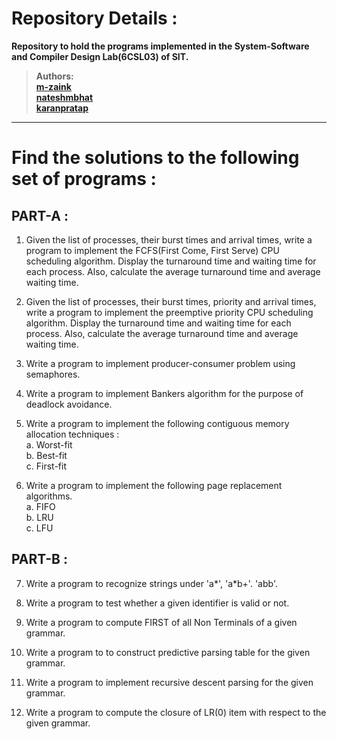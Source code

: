 # Repository Details :
**Repository to hold the programs implemented in the System-Software and Compiler Design Lab(6CSL03) of SIT.**  
>**Authors:**  
>**[m-zaink](github.com/m-zaink)**  
>**[nateshmbhat](github.com/nateshmbhat)**  
>**[karanpratap](github.com/karanpratap)**
---
# Find the solutions to the following set of programs :

## PART-A : 
1. Given the list of processes, their burst times and arrival times, write a program to implement the FCFS(First Come, First Serve)
CPU scheduling algorithm. Display the turnaround time and waiting time for each process. Also, calculate the average turnaround time
and average waiting time.  

2. Given the list of processes, their burst times, priority and arrival times, write a program to implement the preemptive priority
CPU scheduling algorithm. Display the turnaround time and waiting time for each process. Also, calculate the average turnaround time
and average waiting time.  

3. Write a program to implement producer-consumer problem using semaphores.  

4. Write a program to implement Bankers algorithm for the purpose of deadlock avoidance.  

5. Write a program to implement the following contiguous memory allocation techniques :  
    a. Worst-fit  
    b. Best-fit  
    c. First-fit   

6. Write a program to implement the following page replacement algorithms.  
    a. FIFO  
    b. LRU  
    c. LFU  

## PART-B :  

7. Write a program to recognize strings under 'a*', 'a*b+'. 'abb'.  

8. Write a program to test whether a given identifier is valid or not.  

9. Write a program to compute FIRST of all Non Terminals of a given grammar.  

10. Write a program to to construct predictive parsing table for the given grammar.  

11. Write a program to implement recursive descent parsing for the given grammar.  

12. Write a program to compute the closure of LR(0) item with respect to the given grammar.  
